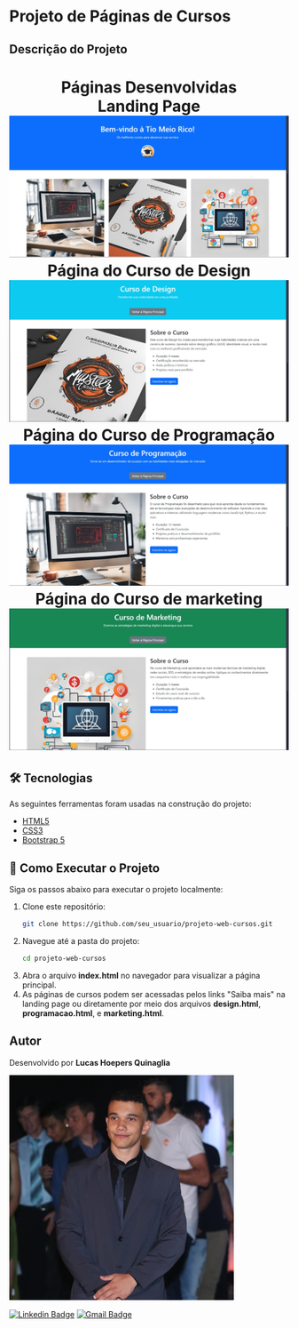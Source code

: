 # Projeto de Páginas de Cursos

## Descrição do Projeto

<p align="center"></p>
<h1 align="center">
    Páginas Desenvolvidas
    <br>
    Landing Page
    <br>
    <img alt="Landing Page" title="Landing Page" src="./Landing-page/images/landingPage.jpeg" />
    <br>
    Página do Curso de Design
    <br>
    <img alt="Design" title="Design" src="./Landing-page/images/design.jpeg" />
    <br>
    Página do Curso de Programação
    <br>
    <img alt="Programação" title="Programação" src="./Landing-page/images/programacao.jpeg" />
    <br>
    Página do Curso de marketing
    <br>
    <img alt="Marketing" title="Marketing" src="./Landing-page/images/marketing.jpeg" />
</h1>

## 🛠 Tecnologias

As seguintes ferramentas foram usadas na construção do projeto:

- [HTML5](https://developer.mozilla.org/pt-BR/docs/Web/HTML)
- [CSS3](https://developer.mozilla.org/pt-BR/docs/Web/CSS)
- [Bootstrap 5](https://getbootstrap.com/)

## 🚀 Como Executar o Projeto

Siga os passos abaixo para executar o projeto localmente:

1. Clone este repositório:
    ```bash
    git clone https://github.com/seu_usuario/projeto-web-cursos.git
    ```
2. Navegue até a pasta do projeto:
    ```bash
    cd projeto-web-cursos
    ```
3. Abra o arquivo **index.html** no navegador para visualizar a página principal.
4. As páginas de cursos podem ser acessadas pelos links "Saiba mais" na landing page ou diretamente por meio dos arquivos **design.html**, **programacao.html**, e **marketing.html**.

## Autor

Desenvolvido por **Lucas Hoepers Quinaglia**

![Lucas Hoepers Quinaglia](./Landing-page/images/me.png)

[![Linkedin Badge](https://img.shields.io/badge/-Lucas-blue?style=flat-square&logo=Linkedin&logoColor=white&link=https://www.linkedin.com/in/lucas-hoepers-quinaglia-365b93238/)](https://www.linkedin.com/in/lucas-hoepers-quinaglia-365b93238/)
[![Gmail Badge](https://img.shields.io/badge/-lucas.hoepers.quinaglia@gmail.com-c14438?style=flat-square&logo=Gmail&logoColor=white&link=mailto:lucas.hoepers.quinaglia@gmail.com)](mailto:lucas.hoepers.quinaglia@gmail.com)
